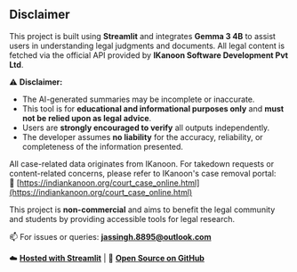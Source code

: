 ## Disclaimer

This project is built using **Streamlit** and integrates **Gemma 3 4B** to assist users in understanding legal judgments and documents. All legal content is fetched via the official API provided by **IKanoon Software Development Pvt Ltd**.

⚠️ **Disclaimer:**  
- The AI-generated summaries may be incomplete or inaccurate.  
- This tool is for **educational and informational purposes only** and **must not be relied upon as legal advice**.  
- Users are **strongly encouraged to verify** all outputs independently.  
- The developer assumes **no liability** for the accuracy, reliability, or completeness of the information presented.  

All case-related data originates from IKanoon. For takedown requests or content-related concerns, please refer to IKanoon's case removal portal:  
🔗 [https://indiankanoon.org/court_case_online.html](https://indiankanoon.org/court_case_online.html)

This project is **non-commercial** and aims to benefit the legal community and students by providing accessible tools for legal research.

📫 For issues or queries: **jassingh.8895@outlook.com**

☁️ **[Hosted with Streamlit](https://judgementsummarizer.streamlit.app/)** | 📂 **[Open Source on GitHub](https://github.com/J5430/JudgementSummarizer)**
